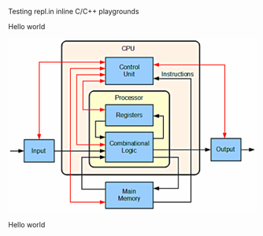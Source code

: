 Testing repl.in inline C/C++ playgrounds

<body>
<script src="//repl.it/embed/I7dO/1.js"></script>
</body>

Hello world

![CPU Image](images/CPU_image.png)

Hello world
